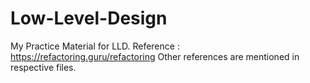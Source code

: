 # Low-Level-Design
My Practice Material for LLD.
Reference : https://refactoring.guru/refactoring
Other references are mentioned in respective files.

